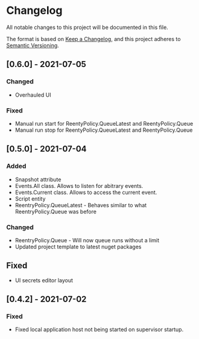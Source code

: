 # Changelog
All notable changes to this project will be documented in this file.

The format is based on [Keep a Changelog](https://keepachangelog.com/en/1.0.0/),
and this project adheres to [Semantic Versioning](https://semver.org/spec/v2.0.0.html).

## [0.6.0] - 2021-07-05
### Changed
- Overhauled UI

### Fixed
- Manual run start for ReentyPolicy.QueueLatest and ReentyPolicy.Queue
- Manual run stop for ReentyPolicy.QueueLatest and ReentyPolicy.Queue

## [0.5.0] - 2021-07-04
### Added
- Snapshot attribute
- Events.All class. Allows to listen for abitrary events.
- Events.Current class. Allows to access the current event.
- Script entity
- ReentryPolicy.QueueLatest - Behaves similar to what ReentryPolicy.Queue was before

### Changed
- ReentryPolicy.Queue - Will now queue runs without a limit
- Updated project template to latest nuget packages

## Fixed
- UI secrets editor layout

## [0.4.2] - 2021-07-02
### Fixed
- Fixed local application host not being started on supervisor startup.